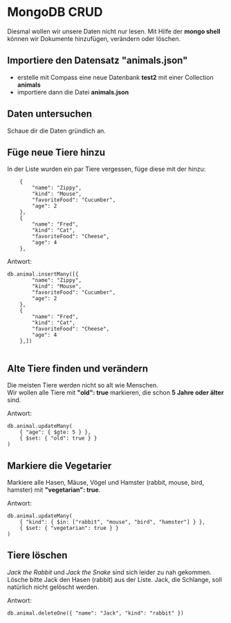 # MongoDB CRUD
Diesmal wollen wir unsere Daten nicht nur lesen. 
Mit Hilfe der **mongo shell** können wir Dokumente hinzufügen, verändern oder löschen.

## Importiere den Datensatz "animals.json"
* erstelle mit Compass eine neue Datenbank **test2** mit einer Collection **animals**
* importiere dann die Datei **animals.json**

## Daten untersuchen
Schaue dir die Daten gründlich an.

## Füge neue Tiere hinzu
In der Liste wurden ein par Tiere vergessen, füge diese mit der hinzu:
```
    {
        "name": "Zippy",
        "kind": "Mouse",
        "favoriteFood": "Cucumber",
        "age": 2
    },
    {
        "name": "Fred",
        "kind": "Cat",
        "favoriteFood": "Cheese",
        "age": 4
    },
```
Antwort:
```
db.animal.insertMany([{
        "name": "Zippy",
        "kind": "Mouse",
        "favoriteFood": "Cucumber",
        "age": 2
    },
    {
        "name": "Fred",
        "kind": "Cat",
        "favoriteFood": "Cheese",
        "age": 4
    },])
 

```

## Alte Tiere finden und verändern
Die meisten Tiere werden nicht so alt wie Menschen.  
Wir wollen alle Tiere mit **"old": true** markieren, die schon **5 Jahre oder älter** sind.

Antwort:
```
db.animal.updateMany(
    { "age": { $gte: 5 } },
    { $set: { "old": true } }
)

```

## Markiere die Vegetarier
Markiere alle Hasen, Mäuse, Vögel und Hamster (rabbit, mouse, bird, hamster) mit **"vegetarian": true**.

Antwort:
```
db.animal.updateMany(
    { "kind": { $in: ["rabbit", "mouse", "bird", "hamster"] } },
    { $set: { "vegetarian": true } }
)

```

## Tiere löschen
*Jack the Rabbit* und *Jack the Snake* sind sich leider zu nah gekommen. Lösche bitte Jack den Hasen (rabbit) aus der Liste.
Jack, die Schlange, soll natürlich nicht gelöscht werden.

Antwort:
```
db.animal.deleteOne({ "name": "Jack", "kind": "rabbit" })

```